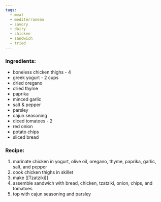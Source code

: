 ```yaml
---
tags:
  - meal
  - mediterranean
  - savory
  - dairy
  - chicken
  - sandwich
  - tried
---
```

### Ingredients:
- boneless chicken thighs - 4
- greek yogurt - 2 cups
- dried oregano
- dried thyme
- paprika
- minced garlic
- salt & pepper
- parsley
- cajun seasoning
- diced tomatoes - 2
- red onion
- potato chips
- sliced bread

### Recipe:
1. marinate chicken in yogurt, olive oil, oregano, thyme, paprika, garlic, salt, and pepper
2. cook chicken thighs in skillet
4. make [[Tzatziki]]
5. assemble sandwich with bread, chicken, tzatziki, onion, chips, and tomatoes
6. top with cajun seasoning and parsley